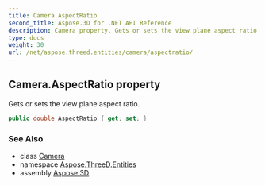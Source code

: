 ```yaml
---
title: Camera.AspectRatio
second_title: Aspose.3D for .NET API Reference
description: Camera property. Gets or sets the view plane aspect ratio
type: docs
weight: 30
url: /net/aspose.threed.entities/camera/aspectratio/
---
```

## Camera.AspectRatio property

Gets or sets the view plane aspect ratio.

```csharp
public double AspectRatio { get; set; }
```

### See Also

* class [Camera](../)
* namespace [Aspose.ThreeD.Entities](../../../aspose.threed.entities/)
* assembly [Aspose.3D](../../../)


